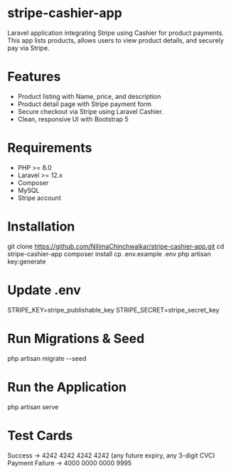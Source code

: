 # stripe-cashier-app
Laravel application integrating Stripe using Cashier for product payments.
This app lists products, allows users to view product details, and securely pay via Stripe.

# Features
- Product listing with Name, price, and description
- Product detail page with Stripe payment form
- Secure checkout via Stripe using Laravel Cashier.
- Clean, responsive UI with Bootstrap 5
  
# Requirements
- PHP >= 8.0
- Laravel >= 12.x
- Composer
- MySQL
- Stripe account

# Installation
git clone https://github.com/NilimaChinchwalkar/stripe-cashier-app.git
cd stripe-cashier-app
composer install
cp .env.example .env
php artisan key:generate

# Update .env
STRIPE_KEY=stripe_publishable_key
STRIPE_SECRET=stripe_secret_key

# Run Migrations & Seed
php artisan migrate --seed

# Run the Application
php artisan serve

# Test Cards
Success → 4242 4242 4242 4242 (any future expiry, any 3-digit CVC)
Payment Failure → 4000 0000 0000 9995
